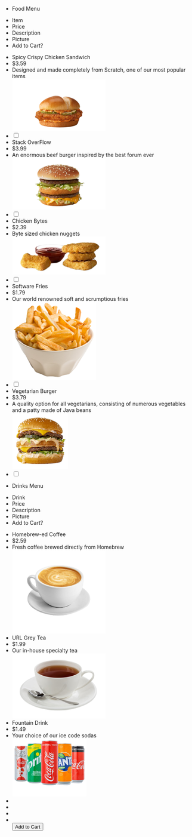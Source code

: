 <!-- ## Menu

| Burger | Price | Description |
| - | - | - |
| Spicy Crispy Chicken Sandwich | $3.59 | Designed and made completely from Scratch, one of our most popular items.|
| Stack OverFlow | $3.99 | An enormous beef burger inspired by the best forum ever. |
| Chicken Bytes | $2.39 | Byte sized chicken nuggets |
| Software Fries | $1.79 | Our world renowned soft and scrumptious fries. |
| Vegetarian burger| $3.79 | A quality option for all vegetarians, consisting of numerous vegetables and a patty made of Java beans. |

| Drink | Price | Description |
| - | - | - |
| Homebrew-ed Coffee | $2.59 | Fresh coffee brewed directly from Homebrew.  |
| URL Grey Tea | $1.99 | Our in-house specialty tea  |
| Fountain Drink | $1.00 | Your choice of our ice code sodas | -->

<html>
<head>
<style>

.menu {
  padding: 70px 25px;
  width: 93%;
  text-align: center;
}

.menu ul {
  margin: 0;
  padding: 0;
}

.menu ul li {
  color: white;
  font-size: 20px;
  text-transform: uppercase;
  letter-spacing: 3px;
}

.ItemPriceDescriptionPictureCart {
  margin: 0;
  padding: 10px 0;
}

.ItemPriceDescriptionPictureCart li {
  display: inline-block;
  width: 17%;
  color: white;
  text-align: center;
}

.info {
  padding: 10px 0;
  margin: 20;
}

.info li {
  list-style-type: none;
  display: inline-block;
  width: 15%;
  text-align: center;
  margin-bottom: 5px;
  font-size:12px;
  color: white;
}

/* Add media queries for smaller screens */
@media screen and (max-width:720px) {
  .ItemPriceDescriptionPictureCart li, .info li {width: 25.3%;}
}

@media screen and (max-width: 420px) {
  .ItemPriceDescriptionPictureCart li, .info li {width: 25.2%;}
  .info li .active {padding: 2px;}
}

@media screen and (max-width: 290px) {
  .ItemPriceDescriptionPictureCart li, .info li {width: 24.5%;}
}

</style>
</head>
<body>

<div class="menu">      
  <ul>
    <li>
       Food Menu<br>
    </li>
  </ul>
</div>

<ul class="ItemPriceDescriptionPictureCart">
  <li>Item</li>
  <li>Price</li>
  <li>Description</li>
  <li>Picture</li>
  <li>Add to Cart?</li>
</ul>

<ul class="info">  
  <li>Spicy Crispy Chicken Sandwich</li>
  <li>$3.59</li>
  <li>Designed and made completely from Scratch, one of our most popular items</li>
  <img src="/menu/SpicyCrispyChickenSandwich.png" alt="Spicy Crispy Chicken Sandwich" width="250px">
  <li>
    <input type="checkbox" id="Spicy-Crispy-Chicken-Sandwich" value="1">
  </li>
  <li>Stack OverFlow</li>
  <li>$3.99</li>
  <li>An enormous beef burger inspired by the best forum ever</li>
  <img src="/menu/StackOverflow.png" alt="StackOverflow" width="250px">
  <li>
    <input type="checkbox" id="Stack-OverFlow" value="1">
  </li>
  <li>Chicken Bytes</li>
  <li>$2.39</li>
  <li>Byte sized chicken nuggets</li>
  <img src="/menu/ChickenBytes.png" alt="Chicken Bytes" width="250px">
  <li>
    <input type="checkbox" id="Chicken-Bytes" value="1">
  </li>
  <li>Software Fries</li>
  <li>$1.79</li>
  <li>Our world renowned soft and scrumptious fries</li>
  <img src="/menu/SoftwareFries.png" alt="Software Fries" width="225px">
  <li>
    <input type="checkbox" id="Software-Fries" value="1">
  </li>
  <li>Vegetarian Burger</li>
  <li>$3.79</li>
  <li>A quality option for all vegetarians, consisting of numerous vegetables and a patty made of Java beans</li>
  <img src="/menu/VegetarianBurger.png" alt="Vegetarian Burger" width="150px">
  <li>
    <input type="checkbox" id="Vegetarian-Burger" value="1">
  </li>
</ul>

<div class="menu">      
  <ul>
    <li>
       Drinks Menu<br>
    </li>
  </ul>
</div>

<ul class="ItemPriceDescriptionPictureCart">
  <li>Drink</li>
  <li>Price</li>
  <li>Description</li>
  <li>Picture</li>
  <li>Add to Cart?</li>
</ul>

<ul class="info">  
  <li>Homebrew-ed Coffee</li>
  <li>$2.59</li>
  <li>Fresh coffee brewed directly from Homebrew</li>
  <img src="/menu/HomebrewedCoffee.png" alt="Homebrew-ed Coffee" width="250px">
  <li>URL Grey Tea</li>
  <li>$1.99</li>
  <li>Our in-house specialty tea</li>
  <img src="/menu/URLGreyTea.png" alt="URL Grey Tea" width="250px">
  <li>Fountain Drink</li>
  <li>$1.49</li>
  <li>Your choice of our ice code sodas</li>
  <img src="/menu/FountainDrink.png" alt="Fountain Drink" width="200px">
  <li></li>
  <li></li>
  <li></li>
  <li></li>
  <input type="button" value="Add to Cart" onclick="addToCart()">
</ul>


<script>
  function addToCart() {
    // Get all the checkboxes
    const checkboxes = document.querySelectorAll('input[type="checkbox"]');

    // Create an array to store the selected item IDs
    const selectedItems = [];

    // Loop through the checkboxes
    for (let i = 0; i < checkboxes.length; i++) {
      // If the checkbox is checked
      if (checkboxes[i].checked) {
        // Add the item ID to the array
        selectedItems.push(checkboxes[i].value);
      }
    }

    // Create a new XMLHttpRequest object
    const xhr = new XMLHttpRequest();

    // Open a POST request to the specified URL
    xhr.open('POST', '/add-to-cart');

    // Set the request header for sending data in the request body
    xhr.setRequestHeader('Content-Type', 'application/json');

    // Send the request with the selected item IDs as data
    xhr.send(JSON.stringify({ itemIds: selectedItems }));

    // Handle the response
    xhr.onload = function() {
      if (xhr.status === 200) {
        console.log('Items added to cart successfully!');
      } else {
        console.error('Error adding items to cart');
      }
    }
  }
</script>
